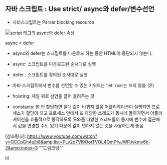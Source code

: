 ## 자바 스크립트 : Use strict/ async와 defer/변수선언

- 자바스크립트는 Parser blocking resource 

![script 태그의 async와 defer 속성](https://blog.kakaocdn.net/dn/cIB6Uq/btqxvoCTSJe/SqP6t1hjK7hEJKk5KVzjFk/img.jpg)

async < defer 

- async와 defer는 스크립트를 다운로드 하는 동안 HTML이 중단되지 않는다. 

- async:  스크립트를 다운로드된 순서대로 실행

- defer : 스크립트를 정의된 순서대로 실행



- 자바 스크립트에서 변수를 선언할 수 있는 키워드는 'let' (var는 쓰지 않을 것!)

- hoisting: 제일 위로 선언을 끌어 올려주는 것 

- constants: 한 번 할당하면 절대 값이 바뀌지 않음
  어플리케이션이 실행되면 
  프로세스가 할당이 되고 
  프로세스 안에서 또 다양한 쓰레드가 동시에 돌아가면서 
  어플리케이션을 효율적으로 동작하도록 도와줌
  다양한 스레드들이 동시에 변수에 접근해서 값을 변경할 수도 있기 때문에 
  값이 변하지 않는 것을 사용하는게 좋음

[참조링크]: https://www.youtube.com/watch?v=OCCpGh4ujb8&amp;list=PLv2d7VI9OotTVOL4QmPfvJWPJvkmv6h-2&amp;index=3	""드림코딩""

til